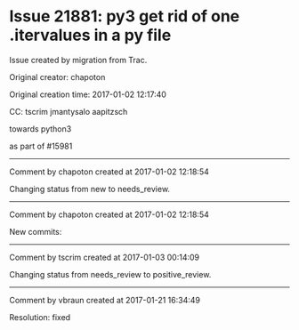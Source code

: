 # Issue 21881: py3 get rid of one .itervalues in a py file

Issue created by migration from Trac.

Original creator: chapoton

Original creation time: 2017-01-02 12:17:40

CC:  tscrim jmantysalo aapitzsch

towards python3

as part of #15981


---

Comment by chapoton created at 2017-01-02 12:18:54

Changing status from new to needs_review.


---

Comment by chapoton created at 2017-01-02 12:18:54

New commits:


---

Comment by tscrim created at 2017-01-03 00:14:09

Changing status from needs_review to positive_review.


---

Comment by vbraun created at 2017-01-21 16:34:49

Resolution: fixed
